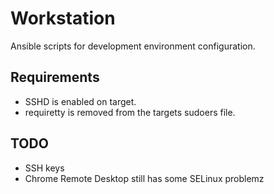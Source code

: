 Workstation
===========

Ansible scripts for development environment configuration.

## Requirements
* SSHD is enabled on target.
* requiretty is removed from the targets sudoers file.

## TODO
* SSH keys
* Chrome Remote Desktop still has some SELinux problemz
